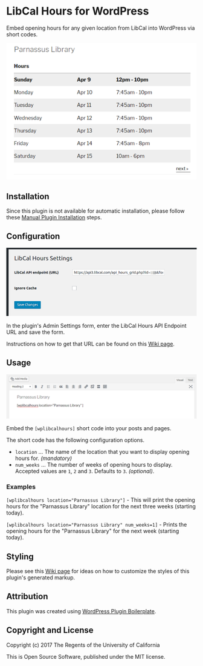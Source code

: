 # LibCal Hours for WordPress

Embed opening hours for any given location from LibCal into WordPress via short codes.

![Opening hours displayed in a published post](assets/screenshot-1.png)

## Installation

Since this plugin is not available for automatic installation, please follow these [Manual Plugin Installation](https://codex.wordpress.org/Managing_Plugins#Manual_Plugin_Installation) steps.

## Configuration


![Plugin settings](assets/screenshot-2.png)

In the plugin's Admin Settings form, enter the LibCal Hours API Endpoint URL and save the form.

Instructions on how to get that URL can be found on this [Wiki page](https://github.com/ucsf-ckm/wplibcalhours/wiki/How-to-get-the-LibCal-Hours-API-Endpoint-URL).

## Usage

![Embed shortcode into a post](assets/screenshot-3.png)

Embed the `[wplibcalhours]` short code into your posts and pages.

The short code has the following configuration options.

- `location` ... The name of the location that you want to display opening hours for. *(mandatory)*  
- `num_weeks` ... The number of weeks of opening hours to display. Accepted values are `1`, `2` and `3`. Defaults to `3`. *(optional)*.

### Examples

`[wplibcalhours location="Parnassus Library"]` - This will print the opening hours for the "Parnassus Library" location for the next three weeks (starting today).

`[wplibcalhours location="Parnassus Library" num_weeks=1]` - Prints the opening hours for the "Parnassus Library" for the next week (starting today).

## Styling

Please see this [Wiki page](https://github.com/ucsf-ckm/wplibcalhours/wiki/Styling-The-Output) for ideas on how to customize the styles of this plugin's generated markup.

## Attribution

This plugin was created using [WordPress Plugin Boilerplate](https://github.com/DevinVinson/WordPress-Plugin-Boilerplate).

## Copyright and License

Copyright (c) 2017 The Regents of the University of California

This is Open Source Software, published under the MIT license.
